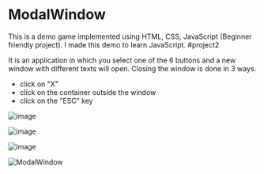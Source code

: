 # ModalWindow
This is a demo game implemented using HTML, CSS, JavaScript (Beginner friendly project). I made this demo to learn JavaScript. #project2


It is an application in which you select one of the 6 buttons and a new window with different texts will open. Closing the window is done in 3 ways.
- click on "X"
- click on the container outside the window
- click on the "ESC" key

![image](https://github.com/Asavei16/ModalWindow/assets/57408487/3b36f92d-8e6a-42c9-990c-8beeeb4cf016)

![image](https://github.com/Asavei16/ModalWindow/assets/57408487/aa936ce0-d20c-44b2-a29c-268891affa4d)

![image](https://github.com/Asavei16/ModalWindow/assets/57408487/48d65cc7-c852-4b53-a1e4-d7e986897ee4)

![ModalWindow](https://github.com/Asavei16/ModalWindow/assets/57408487/7a32720f-09a7-446d-850f-43b994bec048)
